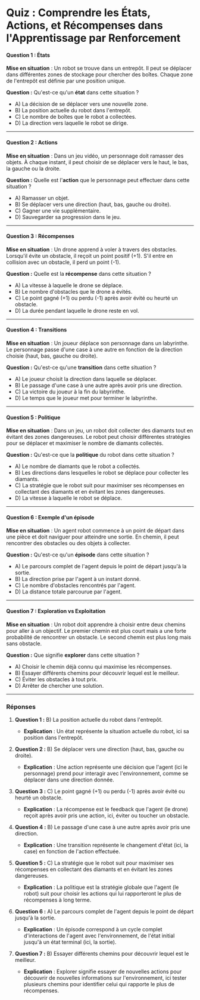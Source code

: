 # **Quiz : Comprendre les États, Actions, et Récompenses dans l'Apprentissage par Renforcement**

#### **Question 1 : États**
**Mise en situation** : Un robot se trouve dans un entrepôt. Il peut se déplacer dans différentes zones de stockage pour chercher des boîtes. Chaque zone de l'entrepôt est définie par une position unique.

**Question :** Qu'est-ce qu'un **état** dans cette situation ?
- A) La décision de se déplacer vers une nouvelle zone.
- B) La position actuelle du robot dans l'entrepôt.
- C) Le nombre de boîtes que le robot a collectées.
- D) La direction vers laquelle le robot se dirige.

---

#### **Question 2 : Actions**
**Mise en situation** : Dans un jeu vidéo, un personnage doit ramasser des objets. À chaque instant, il peut choisir de se déplacer vers le haut, le bas, la gauche ou la droite.

**Question :** Quelle est l'**action** que le personnage peut effectuer dans cette situation ?
- A) Ramasser un objet.
- B) Se déplacer vers une direction (haut, bas, gauche ou droite).
- C) Gagner une vie supplémentaire.
- D) Sauvegarder sa progression dans le jeu.

---

#### **Question 3 : Récompenses**
**Mise en situation** : Un drone apprend à voler à travers des obstacles. Lorsqu'il évite un obstacle, il reçoit un point positif (+1). S'il entre en collision avec un obstacle, il perd un point (-1).

**Question :** Quelle est la **récompense** dans cette situation ?
- A) La vitesse à laquelle le drone se déplace.
- B) Le nombre d'obstacles que le drone a évités.
- C) Le point gagné (+1) ou perdu (-1) après avoir évité ou heurté un obstacle.
- D) La durée pendant laquelle le drone reste en vol.

---

#### **Question 4 : Transitions**
**Mise en situation** : Un joueur déplace son personnage dans un labyrinthe. Le personnage passe d'une case à une autre en fonction de la direction choisie (haut, bas, gauche ou droite).

**Question :** Qu'est-ce qu'une **transition** dans cette situation ?
- A) Le joueur choisit la direction dans laquelle se déplacer.
- B) Le passage d'une case à une autre après avoir pris une direction.
- C) La victoire du joueur à la fin du labyrinthe.
- D) Le temps que le joueur met pour terminer le labyrinthe.

---

#### **Question 5 : Politique**
**Mise en situation** : Dans un jeu, un robot doit collecter des diamants tout en évitant des zones dangereuses. Le robot peut choisir différentes stratégies pour se déplacer et maximiser le nombre de diamants collectés.

**Question :** Qu'est-ce que la **politique** du robot dans cette situation ?
- A) Le nombre de diamants que le robot a collectés.
- B) Les directions dans lesquelles le robot se déplace pour collecter les diamants.
- C) La stratégie que le robot suit pour maximiser ses récompenses en collectant des diamants et en évitant les zones dangereuses.
- D) La vitesse à laquelle le robot se déplace.

---

#### **Question 6 : Exemple d'un épisode**
**Mise en situation** : Un agent robot commence à un point de départ dans une pièce et doit naviguer pour atteindre une sortie. En chemin, il peut rencontrer des obstacles ou des objets à collecter.

**Question :** Qu'est-ce qu'un **épisode** dans cette situation ?
- A) Le parcours complet de l'agent depuis le point de départ jusqu'à la sortie.
- B) La direction prise par l'agent à un instant donné.
- C) Le nombre d'obstacles rencontrés par l'agent.
- D) La distance totale parcourue par l'agent.

---

#### **Question 7 : Exploration vs Exploitation**
**Mise en situation** : Un robot doit apprendre à choisir entre deux chemins pour aller à un objectif. Le premier chemin est plus court mais a une forte probabilité de rencontrer un obstacle. Le second chemin est plus long mais sans obstacle.

**Question :** Que signifie **explorer** dans cette situation ?
- A) Choisir le chemin déjà connu qui maximise les récompenses.
- B) Essayer différents chemins pour découvrir lequel est le meilleur.
- C) Éviter les obstacles à tout prix.
- D) Arrêter de chercher une solution.

---

### **Réponses**

1. **Question 1 :** B) La position actuelle du robot dans l'entrepôt.
   - **Explication** : Un état représente la situation actuelle du robot, ici sa position dans l'entrepôt.

2. **Question 2 :** B) Se déplacer vers une direction (haut, bas, gauche ou droite).
   - **Explication** : Une action représente une décision que l'agent (ici le personnage) prend pour interagir avec l'environnement, comme se déplacer dans une direction donnée.

3. **Question 3 :** C) Le point gagné (+1) ou perdu (-1) après avoir évité ou heurté un obstacle.
   - **Explication** : La récompense est le feedback que l'agent (le drone) reçoit après avoir pris une action, ici, éviter ou toucher un obstacle.

4. **Question 4 :** B) Le passage d'une case à une autre après avoir pris une direction.
   - **Explication** : Une transition représente le changement d'état (ici, la case) en fonction de l'action effectuée.

5. **Question 5 :** C) La stratégie que le robot suit pour maximiser ses récompenses en collectant des diamants et en évitant les zones dangereuses.
   - **Explication** : La politique est la stratégie globale que l'agent (le robot) suit pour choisir les actions qui lui rapporteront le plus de récompenses à long terme.

6. **Question 6 :** A) Le parcours complet de l'agent depuis le point de départ jusqu'à la sortie.
   - **Explication** : Un épisode correspond à un cycle complet d'interactions de l'agent avec l'environnement, de l'état initial jusqu'à un état terminal (ici, la sortie).

7. **Question 7 :** B) Essayer différents chemins pour découvrir lequel est le meilleur.
   - **Explication** : Explorer signifie essayer de nouvelles actions pour découvrir de nouvelles informations sur l'environnement, ici tester plusieurs chemins pour identifier celui qui rapporte le plus de récompenses.

